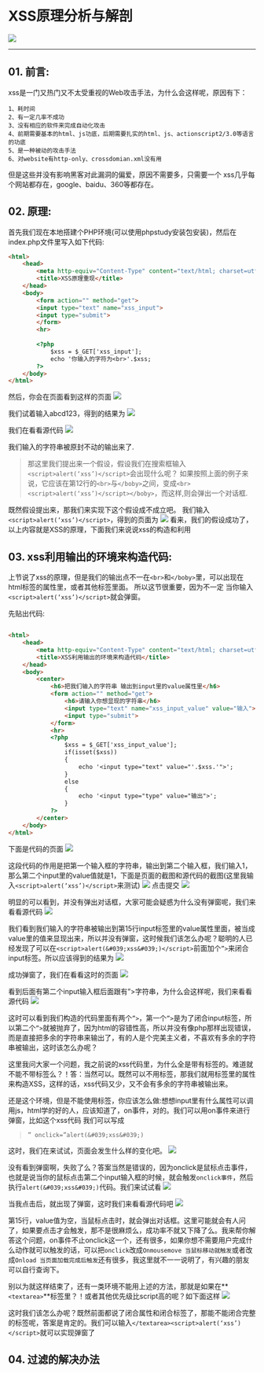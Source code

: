 # XSS原理分析与解剖

![](/attackUsers/xss/image/xss-1.png)

---

## 01. 前言:

xss是一门又热门又不太受重视的Web攻击手法，为什么会这样呢，原因有下：

```
1、耗时间
2、有一定几率不成功
3、没有相应的软件来完成自动化攻击
4、前期需要基本的html、js功底，后期需要扎实的html、js、actionscript2/3.0等语言的功底
5、是一种被动的攻击手法
6、对website有http-only、crossdomian.xml没有用
```
但是这些并没有影响黑客对此漏洞的偏爱，原因不需要多，只需要一个
xss几乎每个网站都存在，google、baidu、360等都存在。

## 02. 原理:
首先我们现在本地搭建个PHP环境(可以使用phpstudy安装包安装)，然后在index.php文件里写入如下代码:

```html
<html>
    <head>
        <meta http-equiv="Content-Type" content="text/html; charset=utf-8" /> 
        <title>XSS原理重现</title>
    </head>
    <body>
        <form action="" method="get">
        <input type="text" name="xss_input">
        <input type="submit">
        </form>
        <hr>
        
        <?php
            $xss = $_GET['xss_input'];
            echo '你输入的字符为<br>'.$xss;
        ?>
    </body>
</html>
```
然后，你会在页面看到这样的页面
![](/attackUsers/xss/image/xss-2.png)

我们试着输入abcd123，得到的结果为
![](/attackUsers/xss/image/xss-3.png)

我们在看看源代码
![](/attackUsers/xss/image/xss-4.png)

我们输入的字符串被原封不动的输出来了.

>那这里我们提出来一个假设，假设我们在搜索框输入`<script>alert(‘xss’)</script>`会出现什么呢？
如果按照上面的例子来说，它应该在第12行的`<br>`与`</boby>`之间，变成`<br><script>alert(‘xss’)</script></boby>`，而这样,则会弹出一个对话框.

既然假设提出来，那我们来实现下这个假设成不成立吧。
我们输入`<script>alert(‘xss’)</script>`，得到的页面为
![](/attackUsers/xss/image/xss-5.png)
看来，我们的假设成功了，以上内容就是XSS的原理，下面我们来说说xss的构造和利用

## 03. xss利用输出的环境来构造代码:
上节说了xss的原理，但是我们的输出点不一在`<br>`和`</boby>`里，可以出现在html标签的属性里，或者其他标签里面。
所以这节很重要，因为不一定 当你输入`<script>alert(‘xss’)</script>`就会弹窗。

先贴出代码:


```html

<html>
    <head>
        <meta http-equiv="Content-Type" content="text/html; charset=utf-8" /> 
        <title>XSS利用输出的环境来构造代码</title>
    </head>
    <body>
        <center>
            <h6>把我们输入的字符串 输出到input里的value属性里</h6>
            <form action="" method="get">
                <h6>请输入你想显现的字符串</h6>
                <input type="text" name="xss_input_value" value="输入"><br>
                <input type="submit">
            </form>
            <hr>
            <?php
                $xss = $_GET['xss_input_value'];
                if(isset($xss))
                {
                    echo '<input type="text" value="'.$xss.'">';
                }
                else
                {
                    echo '<input type="type" value="输出">';
                }
            ?>
        </center>
    </body>
</html>

```

下面是代码的页面
![](/attackUsers/xss/image/xss-6.png)

这段代码的作用是把第一个输入框的字符串，输出到第二个输入框，我们输入1，那么第二个input里的value值就是1，下面是页面的截图和源代码的截图(这里我输入`<script>alert(‘xss’)</script>`来测试)
![](/attackUsers/xss/image/xss-7.png)
点击提交
![](/attackUsers/xss/image/xss-8.png)

明显的可以看到，并没有弹出对话框，大家可能会疑惑为什么没有弹窗呢，我们来看看源代码
![](/attackUsers/xss/image/xss-9.png)

我们看到我们输入的字符串被输出到第15行input标签里的value属性里面，被当成value里的值来显现出来，所以并没有弹窗，这时候我们该怎么办呢？聪明的人已经发现了可以在`<script>alert(&#039;xss&#039;)</script>`前面加个`”>`来闭合input标签。所以应该得到的结果为
![](/attackUsers/xss/image/xss-10.png)

成功弹窗了，我们在看看这时的页面
![](/attackUsers/xss/image/xss-11.png)

看到后面有第二个input输入框后面跟有”>字符串，为什么会这样呢，我们来看看源代码
![](/attackUsers/xss/image/xss-12.png)

这时可以看到我们构造的代码里面有两个`”>`，第一个`”>`是为了闭合input标签，所以第二个`”>`就被抛弃了，因为html的容错性高，所以并没有像php那样出现错误，而是直接把多余的字符串来输出了，有的人是个完美主义者，不喜欢有多余的字符串被输出，这时该怎么办呢？

这里我问大家一个问题，我之前说的xss代码里，为什么全是带有标签的。难道就不能不带标签么？！答：当然可以。既然可以不用标签，那我们就用标签里的属性来构造XSS，这样的话，xss代码又少，又不会有多余的字符串被输出来。

还是这个环境，但是不能使用标签，你应该怎么做:想想input里有什么属性可以调用js，html学的好的人，应该知道了，on事件，对的。我们可以用on事件来进行弹窗，比如这个xss代码 我们可以写成
>`” onclick=”alert(&#039;xss&#039;)`

这时，我们在来试试，页面会发生什么样的变化吧。
![](/attackUsers/xss/image/xss-13.png)

没有看到弹窗啊，失败了么？答案当然是错误的，因为onclick是鼠标点击事件，也就是说当你的鼠标点击第二个input输入框的时候，就会触发`onclick事件`，然后执行`alert(&#039;xss&#039;)`代码。我们来试试看
![](/attackUsers/xss/image/xss-14.png)

当我点击后，就出现了弹窗，这时我们来看看源代码吧
![](/attackUsers/xss/image/xss-15.png)

第15行，value值为空，当鼠标点击时，就会弹出对话框。这里可能就会有人问了，如果要点击才会触发，那不是很麻烦么，成功率不就又下降了么。我来帮你解答这个问题，on事件不止onclick这一个，还有很多，如果你想不需要用户完成什么动作就可以触发的话，可以把`onclick`改成`Onmousemove 当鼠标移动就触发`或者改成`Onload 当页面加载完成后触发`还有很多，我这里就不一一说明了，有兴趣的朋友可以自行查询下。

别以为就这样结束了，还有一类环境不能用上述的方法，那就是如果在**`<textarea>`**标签里？！或者其他优先级比script高的呢？如下面这样
![](/attackUsers/xss/image/xss-16.png)

这时我们该怎么办呢？既然前面都说了闭合属性和闭合标签了，那能不能闭合完整的标签呢，答案是肯定的。我们可以输入`</textarea><script>alert(‘xss’)</script>`就可以实现弹窗了

## 04. 过滤的解决办法